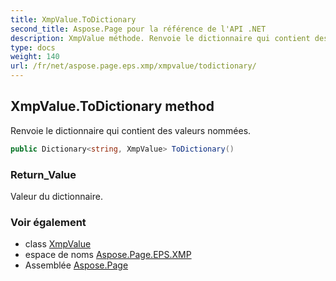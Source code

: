 ```yaml
---
title: XmpValue.ToDictionary
second_title: Aspose.Page pour la référence de l'API .NET
description: XmpValue méthode. Renvoie le dictionnaire qui contient des valeurs nommées.
type: docs
weight: 140
url: /fr/net/aspose.page.eps.xmp/xmpvalue/todictionary/
---
```

## XmpValue.ToDictionary method

Renvoie le dictionnaire qui contient des valeurs nommées.

```csharp
public Dictionary<string, XmpValue> ToDictionary()
```

### Return_Value

Valeur du dictionnaire.

### Voir également

* class [XmpValue](../)
* espace de noms [Aspose.Page.EPS.XMP](../../xmpvalue/)
* Assemblée [Aspose.Page](../../../)


